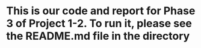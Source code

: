# This is our code and report for Phase 3 of Project 1-2. To run it, please see the README.md file in the directory
